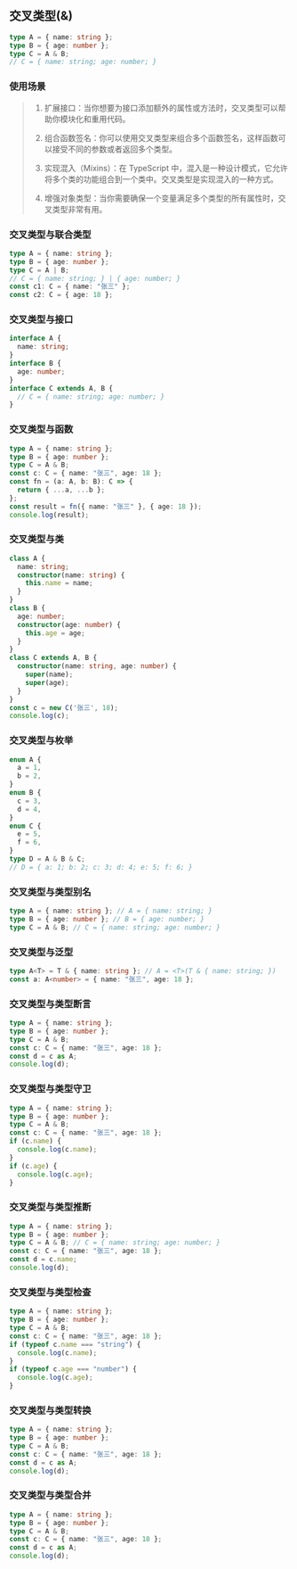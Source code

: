 ## 交叉类型(&)

```ts
type A = { name: string };
type B = { age: number };
type C = A & B;
// C = { name: string; age: number; }
```

### 使用场景

> 1. 扩展接口：当你想要为接口添加额外的属性或方法时，交叉类型可以帮助你模块化和重用代码。
>
> 2. 组合函数签名：你可以使用交叉类型来组合多个函数签名，这样函数可以接受不同的参数或者返回多个类型。
>
> 3. 实现混入（Mixins）：在 TypeScript 中，混入是一种设计模式，它允许将多个类的功能组合到一个类中。交叉类型是实现混入的一种方式。
>
> 4. 增强对象类型：当你需要确保一个变量满足多个类型的所有属性时，交叉类型非常有用。

### 交叉类型与联合类型

```ts
type A = { name: string };
type B = { age: number };
type C = A | B;
// C = { name: string; } | { age: number; }
const c1: C = { name: "张三" };
const c2: C = { age: 18 };
```

### 交叉类型与接口

```ts
interface A {
  name: string;
}
interface B {
  age: number;
}
interface C extends A, B {
  // C = { name: string; age: number; }
}
```

### 交叉类型与函数

```ts
type A = { name: string };
type B = { age: number };
type C = A & B;
const c: C = { name: "张三", age: 18 };
const fn = (a: A, b: B): C => {
  return { ...a, ...b };
};
const result = fn({ name: "张三" }, { age: 18 });
console.log(result);
```

### 交叉类型与类

```ts
class A {
  name: string;
  constructor(name: string) {
    this.name = name;
  }
}
class B {
  age: number;
  constructor(age: number) {
    this.age = age;
  }
}
class C extends A, B {
  constructor(name: string, age: number) {
    super(name);
    super(age);
  }
}
const c = new C('张三', 18);
console.log(c);
```

### 交叉类型与枚举

```ts
enum A {
  a = 1,
  b = 2,
}
enum B {
  c = 3,
  d = 4,
}
enum C {
  e = 5,
  f = 6,
}
type D = A & B & C;
// D = { a: 1; b: 2; c: 3; d: 4; e: 5; f: 6; }
```

### 交叉类型与类型别名

```ts
type A = { name: string }; // A = { name: string; }
type B = { age: number }; // B = { age: number; }
type C = A & B; // C = { name: string; age: number; }
```

### 交叉类型与泛型

```ts
type A<T> = T & { name: string }; // A = <T>(T & { name: string; })
const a: A<number> = { name: "张三", age: 18 };
```

### 交叉类型与类型断言

```ts
type A = { name: string };
type B = { age: number };
type C = A & B;
const c: C = { name: "张三", age: 18 };
const d = c as A;
console.log(d);
```

### 交叉类型与类型守卫

```ts
type A = { name: string };
type B = { age: number };
type C = A & B;
const c: C = { name: "张三", age: 18 };
if (c.name) {
  console.log(c.name);
}
if (c.age) {
  console.log(c.age);
}
```

### 交叉类型与类型推断

```ts
type A = { name: string };
type B = { age: number };
type C = A & B; // C = { name: string; age: number; }
const c: C = { name: "张三", age: 18 };
const d = c.name;
console.log(d);
```

### 交叉类型与类型检查

```ts
type A = { name: string };
type B = { age: number };
type C = A & B;
const c: C = { name: "张三", age: 18 };
if (typeof c.name === "string") {
  console.log(c.name);
}
if (typeof c.age === "number") {
  console.log(c.age);
}
```

### 交叉类型与类型转换

```ts
type A = { name: string };
type B = { age: number };
type C = A & B;
const c: C = { name: "张三", age: 18 };
const d = c as A;
console.log(d);
```

### 交叉类型与类型合并

```ts
type A = { name: string };
type B = { age: number };
type C = A & B;
const c: C = { name: "张三", age: 18 };
const d = c as A;
console.log(d);
```
